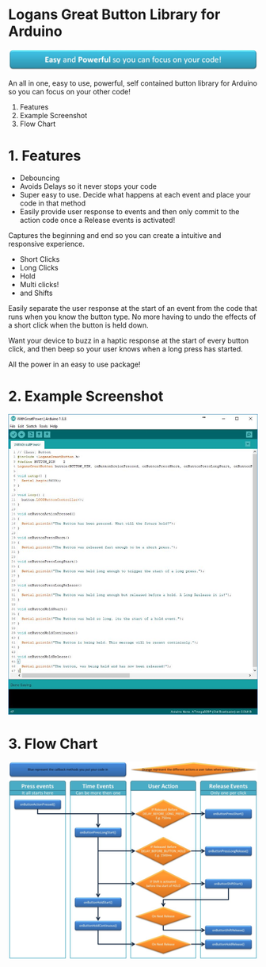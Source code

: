 # Logans Great Button Library for Arduino

![FlowChartImage](extra/banner.jpg)
      
An all in one, easy to use, powerful, self contained button library for Arduino so you can focus on your other code! 

1. Features
2. Example Screenshot
3. Flow Chart

# 1. Features
 - Debouncing
 - Avoids Delays so it never stops your code
 - Super easy to use. Decide what happens at each event and place your code in that method
 - Easily provide user response to events and then only commit to the action code once a Release events is activated! 
 
 Captures the beginning and end so you can create a intuitive and responsive experience.
  - Short Clicks
  - Long Clicks
  - Hold 
  - Multi clicks!
  - and Shifts 


Easily separate the user response at the start of an event from the code that runs when you know the button type.
No more having to undo the effects of a short click when the button is held down.

Want your device to buzz in a haptic response at the start of every button click, and then beep so your user knows when a long press has started. 

All the power in an easy to use package!

# 2. Example Screenshot
![ExampleImage](extra/Example.JPG)

# 3. Flow Chart
![FlowChartImage](extra/EventFlowchart.jpg)  
